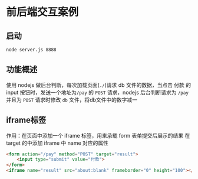 # 前后端交互案例


## 启动

```sh
node server.js 8888
```

## 功能概述

使用 nodejs 做后台判断，每次加载页面(`./`)请求 db 文件的数据，当点击 付款 的 input 按钮时，发送一个地址为`/pay` 的 `POST` 请求，nodejs 后台判断请求为 `/pay` 并且为 `POST` 请求时修改 `db` 文件，将db文件中的数字减一

## iframe标签

作用：在页面中添加一个 iframe 标签，用来承载 form 表单提交后展示的结果 在 target 的中添加 iframe 中 name 对应的属性

```html
<form action="/pay" method="POST" target="result">
    <input type="submit" value="付款">
</form>
<iframe name="result" src="about:blank" frameborder="0" height="100"></iframe>
```

